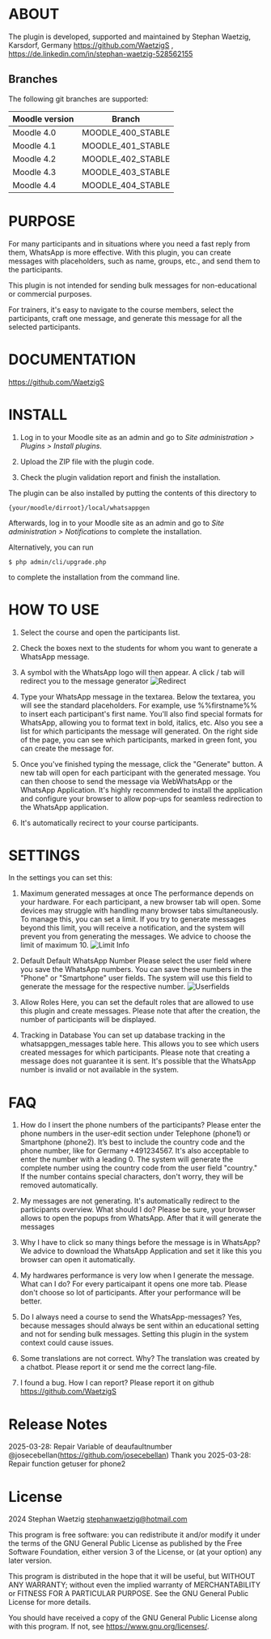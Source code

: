 # ABOUT

The plugin is developed, supported and maintained by Stephan Waetzig, Karsdorf, Germany https://github.com/WaetzigS , https://de.linkedin.com/in/stephan-waetzig-528562155


Branches
--------
The following git branches are supported:

| Moodle version        | Branch            |
|-----------------------|-------------------|
| Moodle 4.0            | MOODLE_400_STABLE |
| Moodle 4.1            | MOODLE_401_STABLE |
| Moodle 4.2            | MOODLE_402_STABLE |
| Moodle 4.3            | MOODLE_403_STABLE |
| Moodle 4.4            | MOODLE_404_STABLE |

# PURPOSE

For many participants and in situations where you need a fast reply from them, WhatsApp is more effective. With this plugin, you can create messages with placeholders, such as name, groups, etc., and send them to the participants.

This plugin is not intended for sending bulk messages for non-educational or commercial purposes.

For trainers, it's easy to navigate to the course members, select the participants, craft one message, and generate this message for all the selected participants.

# DOCUMENTATION

https://github.com/WaetzigS

# INSTALL

1. Log in to your Moodle site as an admin and go to _Site administration >
   Plugins > Install plugins_.

2. Upload the ZIP file with the plugin code. 

3. Check the plugin validation report and finish the installation.

The plugin can be also installed by putting the contents of this directory to

    {your/moodle/dirroot}/local/whatsappgen

Afterwards, log in to your Moodle site as an admin and go to _Site administration >
Notifications_ to complete the installation.

Alternatively, you can run

    $ php admin/cli/upgrade.php

to complete the installation from the command line.


# HOW TO USE

1. Select the course and open the participants list.

2. Check the boxes next to the students for whom you want to generate a WhatsApp message.

3. A symbol with the WhatsApp logo will then appear. A click / tab will redirect you to the message generator
![Redirect](pix/redirect.png)

4. Type your WhatsApp message in the textarea. Below the textarea, you will see the standard placeholders. For example, use %%firstname%% to insert each participant's first name. You'll also find special formats for WhatsApp, allowing you to format text in bold, italics, etc. Also you see a list for which participants the message will generated. On the right side of the page, you can see which participants, marked in green font, you can create the message for.

5. Once you've finished typing the message, click the "Generate" button. A new tab will open for each participant with the generated message. You can then choose to send the message via WebWhatsApp or the WhatsApp Application. It's highly recommended to install the application and configure your browser to allow pop-ups for seamless redirection to the WhatsApp application.

6. It's automatically recirect to your course participants.

# SETTINGS

In the settings you can set this:

1. Maximum generated messages at once
The performance depends on your hardware. For each participant, a new browser tab will open. Some devices may struggle with handling many browser tabs simultaneously. To manage this, you can set a limit. If you try to generate messages beyond this limit, you will receive a notification, and the system will prevent you from generating the messages. We advice to choose the limit of maximum 10.
![Limit Info](pix/limit.png)

2. Default Default WhatsApp Number
Please select the user field where you save the WhatsApp numbers. You can save these numbers in the "Phone" or "Smartphone" user fields. The system will use this field to generate the message for the respective number.
![Userfields](pix/userfields.png)

3. Allow Roles
Here, you can set the default roles that are allowed to use this plugin and create messages. Please note that after the creation, the number of participants will be displayed.

4. Tracking in Database
You can set up database tracking in the whatsappgen_messages table here. This allows you to see which users created messages for which participants. Please note that creating a message does not guarantee it is sent. It's possible that the WhatsApp number is invalid or not available in the system.

# FAQ

1. How do I insert the phone numbers of the participants?
Please enter the phone numbers in the user-edit section under Telephone (phone1) or Smartphone (phone2). It’s best to include the country code and the phone number, like for Germany +491234567. It's also acceptable to enter the number with a leading 0. The system will generate the complete number using the country code from the user field "country." If the number contains special characters, don't worry, they will be removed automatically.

2. My messages are not generating. It's automatically redirect to the participants overview. What should I do?
Please be sure, your browser allows to open the popups from WhatsApp. After that it will generate the messages

3. Why I have to click so many things before the message is in WhatsApp?
We advice to download the WhatsApp Application and set it like this you browser can open it automatically. 

4. My hardwares performance is very low when I generate the message. What can I do?
For every particaipant it opens one more tab. Please don't choose so lot of participants. After your performance will be better.

5. Do I always need a course to send the WhatsApp-messages?
Yes, because messages should always be sent within an educational setting and not for sending bulk messages. Setting this plugin in the system context could cause issues.

6. Some translations are not correct. Why?
The translation was created by a chatbot. Please report it or send me the correct lang-file.

7. I found a bug. How I can report?
Please report it on github https://github.com/WaetzigS 

# Release Notes

2025-03-28: Repair Variable of deaufaultnumber @josecebellan(https://github.com/josecebellan) Thank you
2025-03-28: Repair function getuser for phone2

# License

2024 Stephan Waetzig <stephanwaetzig@hotmail.com> 

This program is free software: you can redistribute it and/or modify it under
the terms of the GNU General Public License as published by the Free Software
Foundation, either version 3 of the License, or (at your option) any later
version.

This program is distributed in the hope that it will be useful, but WITHOUT ANY
WARRANTY; without even the implied warranty of MERCHANTABILITY or FITNESS FOR A
PARTICULAR PURPOSE.  See the GNU General Public License for more details.

You should have received a copy of the GNU General Public License along with
this program.  If not, see <https://www.gnu.org/licenses/>.

